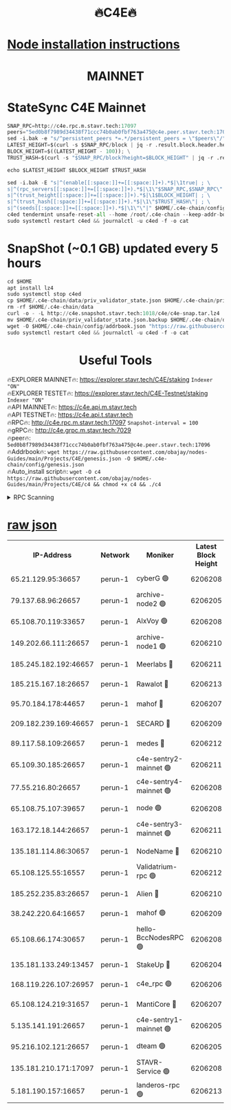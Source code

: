 <h1 align="center"> 🔥C4E🔥</h1>

[Node installation instructions](https://github.com/obajay/nodes-Guides/tree/main/Projects/C4E)
=

<h1 align="center"> MAINNET</h1>

# StateSync C4E Mainnet
```python
SNAP_RPC=http://c4e.rpc.m.stavr.tech:17097
peers="5ed0b8f7989d34438f71ccc74b0ab0fbf763a475@c4e.peer.stavr.tech:17096"
sed -i.bak -e "s/^persistent_peers *=.*/persistent_peers = \"$peers\"/" $HOME/.c4e-chain/config/config.toml
LATEST_HEIGHT=$(curl -s $SNAP_RPC/block | jq -r .result.block.header.height); \
BLOCK_HEIGHT=$((LATEST_HEIGHT - 100)); \
TRUST_HASH=$(curl -s "$SNAP_RPC/block?height=$BLOCK_HEIGHT" | jq -r .result.block_id.hash)

echo $LATEST_HEIGHT $BLOCK_HEIGHT $TRUST_HASH

sed -i.bak -E "s|^(enable[[:space:]]+=[[:space:]]+).*$|\1true| ; \
s|^(rpc_servers[[:space:]]+=[[:space:]]+).*$|\1\"$SNAP_RPC,$SNAP_RPC\"| ; \
s|^(trust_height[[:space:]]+=[[:space:]]+).*$|\1$BLOCK_HEIGHT| ; \
s|^(trust_hash[[:space:]]+=[[:space:]]+).*$|\1\"$TRUST_HASH\"| ; \
s|^(seeds[[:space:]]+=[[:space:]]+).*$|\1\"\"|" $HOME/.c4e-chain/config/config.toml
c4ed tendermint unsafe-reset-all --home /root/.c4e-chain --keep-addr-book
sudo systemctl restart c4ed && journalctl -u c4ed -f -o cat
```
# SnapShot (~0.1 GB) updated every 5 hours
```python
cd $HOME
apt install lz4
sudo systemctl stop c4ed
cp $HOME/.c4e-chain/data/priv_validator_state.json $HOME/.c4e-chain/priv_validator_state.json.backup
rm -rf $HOME/.c4e-chain/data
curl -o - -L http://c4e.snapshot.stavr.tech:1018/c4e/c4e-snap.tar.lz4 | lz4 -c -d - | tar -x -C $HOME/.c4e-chain --strip-components 2
mv $HOME/.c4e-chain/priv_validator_state.json.backup $HOME/.c4e-chain/data/priv_validator_state.json
wget -O $HOME/.c4e-chain/config/addrbook.json "https://raw.githubusercontent.com/obajay/nodes-Guides/main/Projects/C4E/addrbook.json"
sudo systemctl restart c4ed && journalctl -u c4ed -f -o cat
```
 <h1 align="center"> Useful Tools</h1>

🔥EXPLORER MAINNET🔥:  https://explorer.stavr.tech/C4E/staking            `Indexer "ON"` \
🔥EXPLORER TESTET🔥:   https://explorer.stavr.tech/C4E-Testnet/staking     `Indexer "ON"` \
🔥API MAINNET🔥:       https://c4e.api.m.stavr.tech \
🔥API TESTNET🔥:       https://c4e.api.t.stavr.tech \
🔥RPC🔥:               http://c4e.rpc.m.stavr.tech:17097                  `Snapshot-interval = 100` \
🔥gRPC🔥:              http://c4e.grpc.m.stavr.tech:7029 \
🔥peer🔥:              `5ed0b8f7989d34438f71ccc74b0ab0fbf763a475@c4e.peer.stavr.tech:17096` \
🔥Addrbook🔥:    ```wget https://raw.githubusercontent.com/obajay/nodes-Guides/main/Projects/C4E/genesis.json -O $HOME/.c4e-chain/config/genesis.json``` \
🔥Auto_install script🔥: ```wget -O c4 https://raw.githubusercontent.com/obajay/nodes-Guides/main/Projects/C4E/c4 && chmod +x c4 && ./c4```





<details>
<summary>RPC Scanning</summary>

<h2 align="center"> We scan nodes in real time every 4 hours. And we provide the final result of RPC endpoints.
We cannot influence the operation of these nodes in any way. </h2>


```python
If Voting Power is higher than 0 --> then the Node is a validator of the network and may be subject to attack and be a potential threat to the chain.
```
```python
We marked such validators with a red symbol
```

</details>

[raw json](https://rpc-check.c4e.stavr.tech/c4e/rpc-c4e-result.json)
=



<table><tr><th>IP-Address</th><th>Network</th><th>Moniker</th><th>Latest Block Height</th><th>Earliest Block Height</th><th>Catching Up</th><th>Tx Index</th><th>Voting Power</th><th>Scan Time</th></tr><tr><td>65.21.129.95:36657</td><td>perun-1</td><td>cyberG 🟢</td><td>6206208</td><td>0</td><td>False</td><td>on</td><td>0</td><td>2023-12-09T03:06:08.859292441UTC</td></tr><tr><td>79.137.68.96:26657</td><td>perun-1</td><td>archive-node2 🟢</td><td>6206205</td><td>1</td><td>False</td><td>on</td><td>0</td><td>2023-12-09T03:05:51.773807378UTC</td></tr><tr><td>65.108.70.119:33657</td><td>perun-1</td><td>AlxVoy 🟢</td><td>6206208</td><td>1</td><td>False</td><td>on</td><td>0</td><td>2023-12-09T03:06:08.183747549UTC</td></tr><tr><td>149.202.66.111:26657</td><td>perun-1</td><td>archive-node1 🟢</td><td>6206210</td><td>1</td><td>False</td><td>on</td><td>0</td><td>2023-12-09T03:06:24.893397271UTC</td></tr><tr><td>185.245.182.192:46657</td><td>perun-1</td><td>Meerlabs 🔴</td><td>6206211</td><td>1051501</td><td>False</td><td>on</td><td>493550</td><td>2023-12-09T03:06:30.501186418UTC</td></tr><tr><td>185.215.167.18:26657</td><td>perun-1</td><td>Rawalot 🔴</td><td>6206213</td><td>1090501</td><td>False</td><td>on</td><td>579034</td><td>2023-12-09T03:06:42.953188216UTC</td></tr><tr><td>95.70.184.178:44657</td><td>perun-1</td><td>mahof 🔴</td><td>6206207</td><td>2342001</td><td>False</td><td>off</td><td>1357006</td><td>2023-12-09T03:06:07.492964894UTC</td></tr><tr><td>209.182.239.169:46657</td><td>perun-1</td><td>SECARD 🔴</td><td>6206209</td><td>2616101</td><td>False</td><td>off</td><td>675729</td><td>2023-12-09T03:06:22.220873007UTC</td></tr><tr><td>89.117.58.109:26657</td><td>perun-1</td><td>medes 🔴</td><td>6206212</td><td>2826001</td><td>False</td><td>off</td><td>471345</td><td>2023-12-09T03:06:37.651207202UTC</td></tr><tr><td>65.109.30.185:26657</td><td>perun-1</td><td>c4e-sentry2-mainnet 🟢</td><td>6206211</td><td>5186001</td><td>False</td><td>on</td><td>0</td><td>2023-12-09T03:06:30.175702880UTC</td></tr><tr><td>77.55.216.80:26657</td><td>perun-1</td><td>c4e-sentry4-mainnet 🟢</td><td>6206208</td><td>5187001</td><td>False</td><td>on</td><td>0</td><td>2023-12-09T03:06:07.845410797UTC</td></tr><tr><td>65.108.75.107:39657</td><td>perun-1</td><td>node 🟢</td><td>6206208</td><td>5198801</td><td>False</td><td>on</td><td>0</td><td>2023-12-09T03:06:11.274717133UTC</td></tr><tr><td>163.172.18.144:26657</td><td>perun-1</td><td>c4e-sentry3-mainnet 🟢</td><td>6206211</td><td>5286001</td><td>False</td><td>on</td><td>0</td><td>2023-12-09T03:06:31.137831304UTC</td></tr><tr><td>135.181.114.86:30657</td><td>perun-1</td><td>NodeName 🔴</td><td>6206210</td><td>5508301</td><td>False</td><td>off</td><td>333717</td><td>2023-12-09T03:06:25.251600162UTC</td></tr><tr><td>65.108.125.55:16557</td><td>perun-1</td><td>Validatrium-rpc 🟢</td><td>6206212</td><td>5551301</td><td>False</td><td>on</td><td>0</td><td>2023-12-09T03:06:40.126386070UTC</td></tr><tr><td>185.252.235.83:26657</td><td>perun-1</td><td>Alien 🔴</td><td>6206210</td><td>5736001</td><td>False</td><td>on</td><td>380508</td><td>2023-12-09T03:06:25.613078505UTC</td></tr><tr><td>38.242.220.64:16657</td><td>perun-1</td><td>mahof 🟢</td><td>6206209</td><td>5980001</td><td>False</td><td>off</td><td>0</td><td>2023-12-09T03:06:22.518986596UTC</td></tr><tr><td>65.108.66.174:30657</td><td>perun-1</td><td>hello-BccNodesRPC 🟢</td><td>6206208</td><td>5985401</td><td>False</td><td>on</td><td>0</td><td>2023-12-09T03:06:08.516994894UTC</td></tr><tr><td>135.181.133.249:13457</td><td>perun-1</td><td>StakeUp 🔴</td><td>6206204</td><td>6015001</td><td>False</td><td>on</td><td>1357007</td><td>2023-12-09T03:05:44.891831484UTC</td></tr><tr><td>168.119.226.107:26957</td><td>perun-1</td><td>c4e_rpc 🟢</td><td>6206206</td><td>6106206</td><td>False</td><td>on</td><td>0</td><td>2023-12-09T03:06:00.592697824UTC</td></tr><tr><td>65.108.124.219:31657</td><td>perun-1</td><td>MantiCore 🔴</td><td>6206207</td><td>6106207</td><td>False</td><td>off</td><td>837547</td><td>2023-12-09T03:06:07.097512013UTC</td></tr><tr><td>5.135.141.191:26657</td><td>perun-1</td><td>c4e-sentry1-mainnet 🟢</td><td>6206205</td><td>6198001</td><td>False</td><td>on</td><td>0</td><td>2023-12-09T03:05:51.373662547UTC</td></tr><tr><td>95.216.102.121:26657</td><td>perun-1</td><td>dteam 🟢</td><td>6206205</td><td>6203001</td><td>False</td><td>on</td><td>0</td><td>2023-12-09T03:05:52.146217836UTC</td></tr><tr><td>135.181.210.171:17097</td><td>perun-1</td><td>STAVR-Service 🟢</td><td>6206208</td><td>6205001</td><td>False</td><td>on</td><td>0</td><td>2023-12-09T03:06:13.700121253UTC</td></tr><tr><td>5.181.190.157:16657</td><td>perun-1</td><td>landeros-rpc 🟢</td><td>6206213</td><td>6206101</td><td>False</td><td>on</td><td>0</td><td>2023-12-09T03:06:42.567567955UTC</td></tr></table>
